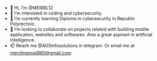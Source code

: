 - 👋 Hi, I’m @MERRIL12
- 👀 I’m interested in coding and cybersecurity.
- 🌱 I’m currently learning Diploma in cybersecurity in Republic Polyrechnic.
- 💞️ I’m looking to collaborate on projects related with building mobile application, websites and softwares. Also a great aspirant in artificial Intelligence.
- 📫 Reach me @AGSinfosolutions in telegram. Or email me at merrilmanuel860@gmail.com.
<!---
MERRIL12/MERRIL12 is a ✨ special ✨ repository because its `README.md` (this file) appears on your GitHub profile.
You can click the Preview link to take a look at your changes.
--->
